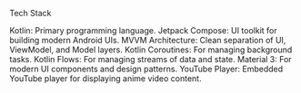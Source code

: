 Tech Stack

Kotlin: Primary programming language.
Jetpack Compose: UI toolkit for building modern Android UIs.
MVVM Architecture: Clean separation of UI, ViewModel, and Model layers.
Kotlin Coroutines: For managing background tasks.
Kotlin Flows: For managing streams of data and state.
Material 3: For modern UI components and design patterns.
YouTube Player: Embedded YouTube player for displaying anime video content.
